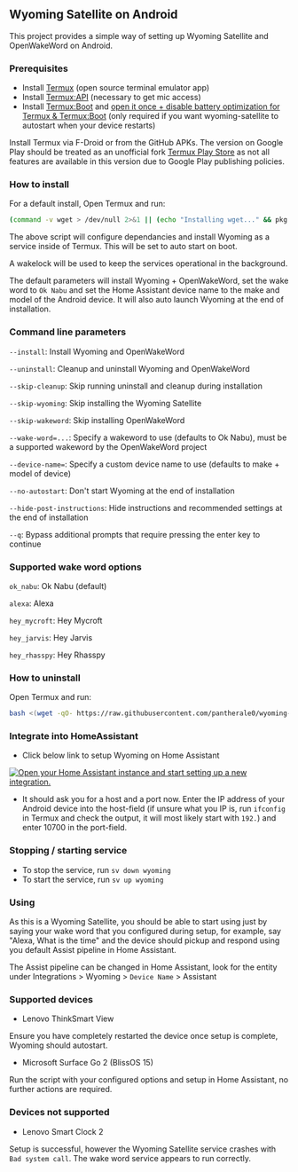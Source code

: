 ## Wyoming Satellite on Android

This project provides a simple way of setting up Wyoming Satellite and OpenWakeWord on Android.

### Prerequisites

- Install [Termux](https://github.com/termux/termux-app) (open source terminal emulator app)
- Install [Termux:API](https://github.com/termux/termux-api) (necessary to get mic access)
- Install [Termux:Boot](https://github.com/termux/termux-boot) and [open it once + disable battery optimization for Termux & Termux:Boot](https://wiki.termux.com/wiki/Termux:Boot) (only required if you want wyoming-satellite to autostart when your device restarts)

Install Termux via F-Droid or from the GitHub APKs. The version on Google Play should be treated as an unofficial fork [Termux Play Store](https://github.com/termux/termux-app/discussions/4000) as not all features are available in this version due to Google Play publishing policies.

### How to install

For a default install, Open Termux and run:

``` Bash
(command -v wget > /dev/null 2>&1 || (echo "Installing wget..." && pkg install -y wget)) && bash <(wget -qO- https://raw.githubusercontent.com/pantherale0/wyoming-satellite-termux/refs/heads/main/setup.sh) --install

```

The above script will configure dependancies and install Wyoming as a service inside of Termux. This will be set to auto start on boot.

A wakelock will be used to keep the services operational in the background.

The default parameters will install Wyoming + OpenWakeWord, set the wake word to `Ok Nabu` and set the Home Assistant device name to the make and model of the Android device. It will also auto launch Wyoming at the end of installation.

### Command line parameters

`--install`: Install Wyoming and OpenWakeWord

`--uninstall`: Cleanup and uninstall Wyoming and OpenWakeWord

`--skip-cleanup`: Skip running uninstall and cleanup during installation

`--skip-wyoming`: Skip installing the Wyoming Satellite

`--skip-wakeword`: Skip installing OpenWakeWord

`--wake-word=...`: Specify a wakeword to use (defaults to Ok Nabu), must be a supported wakeword by the OpenWakeWord project

`--device-name=`: Specify a custom device name to use (defaults to make + model of device)

`--no-autostart`: Don't start Wyoming at the end of installation

`--hide-post-instructions`: Hide instructions and recommended settings at the end of installation

`--q`: Bypass additional prompts that require pressing the enter key to continue

### Supported wake word options

`ok_nabu`: Ok Nabu (default)

`alexa`: Alexa

`hey_mycroft`: Hey Mycroft

`hey_jarvis`: Hey Jarvis

`hey_rhasspy`: Hey Rhasspy

### How to uninstall

Open Termux and run:

``` Bash
bash <(wget -qO- https://raw.githubusercontent.com/pantherale0/wyoming-satellite-termux/refs/heads/main/setup.sh) --uninstall
```

### Integrate into HomeAssistant

- Click below link to setup Wyoming on Home Assistant

[![Open your Home Assistant instance and start setting up a new integration.](https://my.home-assistant.io/badges/config_flow_start.svg)](https://my.home-assistant.io/redirect/config_flow_start/?domain=wyoming)

- It should ask you for a host and a port now. Enter the IP address of your Android device into the host-field (if unsure what you IP is, run `ifconfig` in Termux and check the output, it will most likely start with `192.`) and enter 10700 in the port-field.

### Stopping / starting service

- To stop the service, run `sv down wyoming`
- To start the service, run `sv up wyoming`

### Using

As this is a Wyoming Satellite, you should be able to start using just by saying your wake word that you configured during setup, for example, say "Alexa, What is the time" and the device should pickup and respond using you default Assist pipeline in Home Assistant. 

The Assist pipeline can be changed in Home Assistant, look for the entity under Integrations > Wyoming > `Device Name` > Assistant

### Supported devices

- Lenovo ThinkSmart View

Ensure you have completely restarted the device once setup is complete, Wyoming should autostart.

- Microsoft Surface Go 2 (BlissOS 15)

Run the script with your configured options and setup in Home Assistant, no further actions are required.

### Devices not supported

- Lenovo Smart Clock 2

Setup is successful, however the Wyoming Satellite service crashes with `Bad system call`. The wake word service appears to run correctly.
